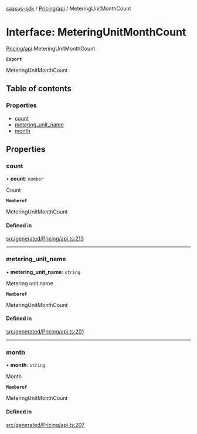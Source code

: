 [saasus-sdk](../README.md) / [Pricing/api](../modules/Pricing_api.md) / MeteringUnitMonthCount

# Interface: MeteringUnitMonthCount

[Pricing/api](../modules/Pricing_api.md).MeteringUnitMonthCount

**`Export`**

MeteringUnitMonthCount

## Table of contents

### Properties

- [count](Pricing_api.MeteringUnitMonthCount.md#count)
- [metering\_unit\_name](Pricing_api.MeteringUnitMonthCount.md#metering_unit_name)
- [month](Pricing_api.MeteringUnitMonthCount.md#month)

## Properties

### count

• **count**: `number`

Count

**`Memberof`**

MeteringUnitMonthCount

#### Defined in

[src/generated/Pricing/api.ts:213](https://github.com/saasus-platform/saasus-sdk-javascript/blob/2c78b0a/src/generated/Pricing/api.ts#L213)

___

### metering\_unit\_name

• **metering\_unit\_name**: `string`

Metering unit name

**`Memberof`**

MeteringUnitMonthCount

#### Defined in

[src/generated/Pricing/api.ts:201](https://github.com/saasus-platform/saasus-sdk-javascript/blob/2c78b0a/src/generated/Pricing/api.ts#L201)

___

### month

• **month**: `string`

Month

**`Memberof`**

MeteringUnitMonthCount

#### Defined in

[src/generated/Pricing/api.ts:207](https://github.com/saasus-platform/saasus-sdk-javascript/blob/2c78b0a/src/generated/Pricing/api.ts#L207)

